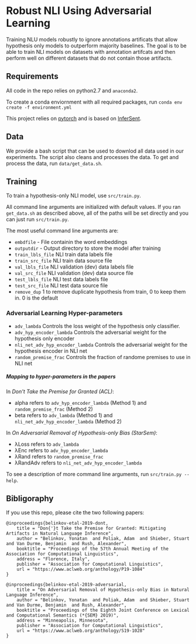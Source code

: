 # Robust NLI Using Adversarial Learning

Training NLU models robustly to ignore annotations artificats
that allow hypothesis only models to outperform majority baselines.
The goal is to be able to train NLI models on datasets with annotation artifcats
and then perform well on different datasets that do not contain those artifacts.

## Requirements
All code in the repo relies on python2.7 and `anaconda2`.

To create a conda enviornment with all required packages, run `conda env create -f environment.yml`

This project relies on [pytorch](http://pytorch.org/) and is based on [InferSent](https://github.com/facebookresearch/InferSent). 

## Data
We provide a bash script that can be used to downlod all data used in our experiments. The script also cleans and processes the data.
To get and process the data, run `data/get_data.sh`.  

## Training

To train a hypothesis-only NLI model, use `src/train.py`.

All command line arguments are initialized with default values. If you ran `get_data.sh` as described above, all of the paths will be set directly and you can just run `src/train.py`. 

The most useful command line arguments are:

- `embdfile` - File containin the word embeddings
- `outputdir` - Output directory to store the model after training
- `train_lbls_file` NLI train data labels file
- `train_src_file`  NLI train data source file
- `val_lbls_file`  NLI validation (dev) data labels file
- `val_src_file`   NLI validation (dev) data source file
- `test_lbls_file` NLI test data labels file
- `test_src_file`  NLI test data source file 
- `remove_dup` 1 to remove duplicate hypothesis from train, 0 to keep them in. 0 is the default

### Adversarial Learning Hyper-parameters
- `adv_lambda` Controls the loss weight of the hypothesis only classifier.  
- `adv_hyp_encoder_lambda` Controls the adversarial weight for the hypothesis only encoder
- `nli_net_adv_hyp_encoder_lambda` Controls the adversarial weight for the hypothesis encoder in NLI net
- `random_premise_frac` Controls the fraction of randome premises to use in NLI net

##### Mapping to hyper-parameters in the papers
In *Don't Take the Premise for Granted (ACL)*:
  - alpha refers to `adv_hyp_encoder_lambda` (Method 1) and `random_premise_frac` (Method 2)
  - beta refers to `adv_lambda` (Method 1) and `nli_net_adv_hyp_encoder_lambda` (Method 2)
  
In *On Adversarial Removal of Hypothesis-only Bias (StarSem)*:
  - λLoss refers to `adv_lambda`
  - λEnc refers to `adv_hyp_encoder_lambda`
  - λRand refers to `random_premise_frac`
  - λRandAdv refers to `nli_net_adv_hyp_encoder_lambda`

To see a description of more command line arguments, run `src/train.py --help`.


## Bibligoraphy
If you use this repo, please cite the two following papers:

```
@inproceedings{belinkov-etal-2019-dont,
    title = "Don{'}t Take the Premise for Granted: Mitigating Artifacts in Natural Language Inference",
    author = "Belinkov, Yonatan  and Poliak, Adam  and Shieber, Stuart  and Van Durme, Benjamin  and Rush, Alexander",
    booktitle = "Proceedings of the 57th Annual Meeting of the Association for Computational Linguistics",
    address = "Florence, Italy",
    publisher = "Association for Computational Linguistics",
    url = "https://www.aclweb.org/anthology/P19-1084"
}

@inproceedings{belinkov-etal-2019-adversarial,
    title = "On Adversarial Removal of Hypothesis-only Bias in Natural Language Inference",
    author = "Belinkov, Yonatan  and Poliak, Adam  and Shieber, Stuart  and Van Durme, Benjamin  and Rush, Alexander",
    booktitle = "Proceedings of the Eighth Joint Conference on Lexical and Computational Semantics (*{SEM} 2019)",
    address = "Minneapolis, Minnesota",
    publisher = "Association for Computational Linguistics",
    url = "https://www.aclweb.org/anthology/S19-1028"
}
```
